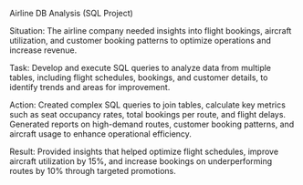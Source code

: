 Airline DB Analysis (SQL Project)

Situation: The airline company needed insights into flight bookings, aircraft utilization, and customer booking patterns to optimize operations and increase revenue.

Task: Develop and execute SQL queries to analyze data from multiple tables, including flight schedules, bookings, and customer details, to identify trends and areas for improvement.

Action: Created complex SQL queries to join tables, calculate key metrics such as seat occupancy rates, total bookings per route, and flight delays. Generated reports on high-demand routes, customer booking patterns, and aircraft usage to enhance operational efficiency.

Result: Provided insights that helped optimize flight schedules, improve aircraft utilization by 15%, and increase bookings on underperforming routes by 10% through targeted promotions.

